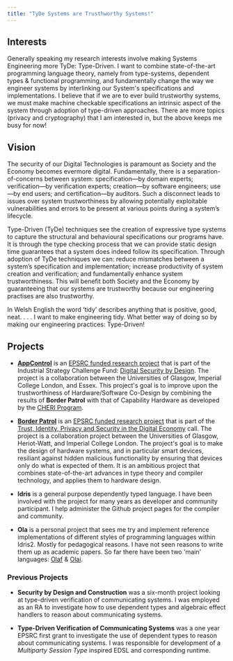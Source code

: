 ```yaml
---
title: "TyDe Systems are Trusthworthy Systems!"
---
```


## Interests

Generally speaking my research interests involve making Systems Engineering more TyDe: Type-Driven.
I want to combine state-of-the-art programming language theory, namely from type-systems, dependent types & functional programming, and fundamentally change the way we engineer systems by interlinking our System's specifications and implementations.
I believe that if we are to ever build trustworthy systems, we must make machine checkable specifications an intrinsic aspect of the system through adoption of type-driven approaches.
There are more topics (privacy and cryptography) that I am interested in, but the above keeps me busy for now!

## Vision

The security of our Digital Technologies is paramount as Society and the Economy becomes evermore digital. Fundamentally, there
is a separation-of-concerns between system: specification—by domain experts; verification—by verification experts; creation—by
software engineers; use—by end users; and certification—by auditors. Such a disconnect leads to issues over system trustworthiness
by allowing potentially exploitable vulnerabilities and errors to be present at various points during a system’s lifecycle.

Type-Driven (TyDe) techniques see the creation of expressive type systems to capture the structural and behavioural specifications
our programs have. It is through the type checking process that we can provide static design time guarantees that a system does
indeed follow its specification. Through adoption of TyDe techniques we can: reduce mismatches between a system’s specification
and implementation; increase productivity of system creation and verification; and fundamentally enhance system trustworthiness.
This will benefit both Society and the Economy by guaranteeing that our systems are trustworthy because our engineering practises
are also trustworthy.

In Welsh English the word ‘tidy’ describes anything that is positive, good, neat. . . . I want to make engineering tidy. What better way
of doing so by making our engineering practices: Type-Driven!


## Projects

+ [**AppControl**](https://dsbd-appcontrol.github.io) is an [EPSRC funded research project](https://gow.epsrc.ukri.org/NGBOViewGrant.aspx?GrantRef=EP/V000462/1) that is part of the Industrial Strategy Challenge Fund: [Digital Security by Design](https://epsrc.ukri.org/funding/calls/iscf-digital-security-by-design-research-projects/).
The project is a collaboration between the Universities of Glasgow, Imperial College London, and Essex.
This project's goal is to improve upon the trustworthiness of Hardware/Software Co-Design by combining the results of **Border Patrol** with that of Capability Hardware as developed by the [CHERI Program](https://www.cl.cam.ac.uk/research/security/ctsrd/cheri/dsbd.html).


+ [**Border Patrol**](https://border-patrol.github.io) is an [EPSRC funded research project](http://gow.epsrc.ac.uk/NGBOViewGrant.aspx?GrantRef=EP/N028201/1) that is part of the [Trust, Identity, Privacy and Security in the Digital Economy](https://www.epsrc.ac.uk/funding/calls/trustidentityprivacysecurity/) call.
The project is a collaboration project between the Universities of Glasgow, Heriot-Watt, and Imperial College London.
The project's goal is to make the design of hardware systems, and in particular smart devices, resiliant against hidden malicious functionality by ensuring that devices only do what is expected of them. It is an ambitious project that combines state-of-the-art advances in type theory and compiler technology, and applies them to hardware design.

+ **Idris** is a general purpose dependently typed language.
I have been involved with the project for many years as developer and community participant.
I help administer the Github project pages for the compiler and community.

+ **Ola** is a personal project that sees me try and implement reference implementations of different styles of programming languages within Idris2.
  Mostly for pedagogical reasons.
  I have not seen reasons to write them up as academic papers.
  So far there have been two 'main' languages: [Olaf](https://github.com/jfdm/olaf-lang) & [Olai](https://github.com/jfdm/olai-lang).

<!--
+ **BiGraphER** I am currently getting involved with the [BigraphER project](http://www.dcs.gla.ac.uk/~michele/bigrapher.html).
Bigraphs are an interesting formalism for modelling communicating systems.
I am applying my expertise in dependent types to help further reason about domain specific bigraphical models.
-->

### Previous Projects

+ **Security by Design and Construction** was a six-month project looking at type-driven verification of communicating systems. I was employed as an RA to investigate how to use dependent types and algebraic effect handlers to reason about communicating systems.

+ **Type-Driven Verification of Communicating Systems** was a one year EPSRC first grant to investigate the use of dependent types to reason about communicating systems. I was responsible for development of a *Multiparty Session Type* inspired EDSL and corresponding runtime.

<!--
## Software

Software that I develop for both work and other reasons.
There are more repo's on GitHub but I will list important ones here.

### Research

#### AppControl

See: <https://github.com/DSbD-AppControl>

#### Border-Patrol

See: <https://github.com/border-patrol>


#### From My PhD

+ @sif-lang
+ @idris-xml
+ @idris-grl
+ @idris-containers
+ @idris-config
+ @idris-argparse
+ @edda


#### Other

+ @sta-latex
-->
